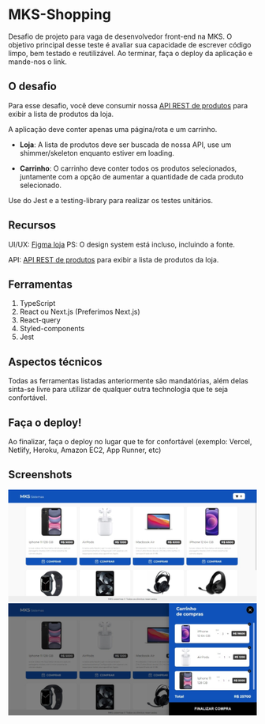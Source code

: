 # MKS-Shopping

Desafio de projeto para vaga de desenvolvedor front-end na MKS.
O objetivo principal desse teste é avaliar sua capacidade de escrever código limpo, bem testado e reutilizável. Ao terminar, faça o deploy da aplicação e mande-nos o link.

## O desafio

Para esse desafio, você deve consumir nossa [API REST de produtos](https://mks-frontend-challenge-04811e8151e6.herokuapp.com/api-docs/) para exibir a lista de produtos da loja.

A aplicação deve conter apenas uma página/rota e um carrinho.

- <b>Loja</b>: A lista de produtos deve ser buscada de nossa API, use um shimmer/skeleton enquanto estiver em loading.

- <b>Carrinho</b>: O carrinho deve conter todos os produtos selecionados, juntamente com a opção de aumentar a quantidade de cada produto selecionado.

Use do Jest e a testing-library para realizar os testes unitários.

## Recursos

UI/UX: [Figma loja](https://www.figma.com/file/Z4z8osDbK1ET7cjNzFRMrK/MKS-Front-end-challenge?node-id=0%3A1) PS: O design system está incluso, incluindo a fonte.

API: [API REST de produtos](https://mks-frontend-challenge-04811e8151e6.herokuapp.com/api-docs/) para exibir a lista de produtos da loja.

## Ferramentas

1. TypeScript
2. React ou Next.js (Preferimos Next.js)
3. React-query
4. Styled-components
5. Jest

## Aspectos técnicos

Todas as ferramentas listadas anteriormente são mandatórias, além delas sinta-se livre para utilizar de qualquer outra technologia que te seja confortável.

## Faça o deploy!

Ao finalizar, faça o deploy no lugar que te for confortável (exemplo: Vercel, Netlify, Heroku, Amazon EC2, App Runner, etc)

## Screenshots

<img src="/resources/main.jpeg" alt="Main"/>
<img src="/resources/cart.jpeg" alt="Cart"/>
